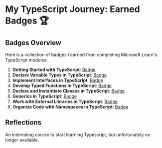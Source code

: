 # My TypeScript Journey: Earned Badges 🏆

## Badges Overview

Here is a collection of badges I earned from completing Microsoft Learn's TypeScript modules:

1. **Getting Started with TypeScript**: [Badge](https://learn.microsoft.com/en-us/users/oibioib/achievements/j5c6wfat)
2. **Declare Variable Types in TypeScript**: [Badge](https://learn.microsoft.com/en-us/users/oibioib/achievements/kjls7ajb)
3. **Implement Interfaces in TypeScript**: [Badge](https://learn.microsoft.com/en-us/users/oibioib/achievements/fr2z4b5x)
4. **Develop Typed Functions in TypeScript**: [Badge](https://learn.microsoft.com/en-us/users/oibioib/achievements/fr66p2kx)
5. **Declare and Instantiate Classes in TypeScript**: [Badge](https://learn.microsoft.com/en-us/users/oibioib/achievements/8fayng5w)
6. **Generics in TypeScript**: [Badge](https://learn.microsoft.com/api/achievements/share/en-us/oibioib/DS6L2Z5J?sharingId=A09A38CA6DC54B25)
7. **Work with External Libraries in TypeScript**: [Badge](https://learn.microsoft.com/en-us/users/oibioib/achievements/vdyq57em)
8. **Organize Code with Namespaces in TypeScript**: [Badge](https://learn.microsoft.com/en-us/users/oibioib/achievements/uy5h2rc3)

## Reflections

An interesting course to start learning Typescript, but unfortunately no longer available.
